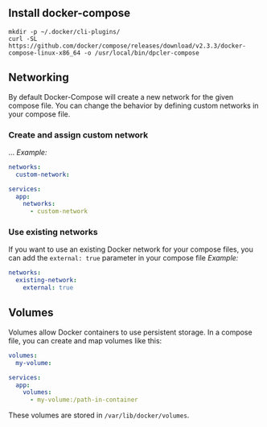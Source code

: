 ## Install docker-compose

```shell
mkdir -p ~/.docker/cli-plugins/
curl -SL https://github.com/docker/compose/releases/download/v2.3.3/docker-compose-linux-x86_64 -o /usr/local/bin/dpcler-compose
```

## Networking
By default Docker-Compose will create a new network for the given compose file. You can change the behavior by defining custom networks in your compose file.
### Create and assign custom network
...
*Example:*
```yaml
networks:
  custom-network:

services:
  app:
    networks:
      - custom-network
```
### Use existing networks
If you want to use an existing Docker network for your compose files, you can add the `external: true` parameter in your compose file
*Example:*
```yaml
networks:
  existing-network:
    external: true
```

## Volumes
Volumes allow Docker containers to use persistent storage. In a compose file, you can create and map volumes like this:
```yaml
volumes:
  my-volume:

services:
  app:
    volumes:
      - my-volume:/path-in-container
```

These volumes are stored in `/var/lib/docker/volumes`.